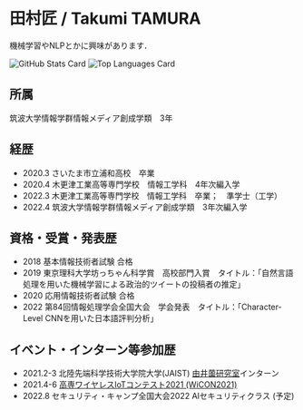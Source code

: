 # 田村匠 / Takumi TAMURA
機械学習やNLPとかに興味があります．

![GitHub Stats Card](https://github-readme-stats.vercel.app/api?username=takumi1001&count_private=true)
![Top Languages Card](https://github-readme-stats.vercel.app/api/top-langs/?username=takumi1001&count_private=true)



## 所属
筑波大学情報学群情報メディア創成学類　3年

## 経歴

- 2020.3 さいたま市立浦和高校　卒業
- 2020.4 木更津工業高等専門学校　情報工学科　4年次編入学
- 2022.3 木更津工業高等専門学校　情報工学科　卒業；　準学士（工学）
- 2022.4 筑波大学情報学群情報メディア創成学類　3年次編入学

## 資格・受賞・発表歴

- 2018 基本情報技術者試験 合格
- 2019 東京理科大学坊っちゃん科学賞　高校部門入賞　タイトル：「自然言語処理を用いた機械学習による政治的ツイートの投稿者の推定」
- 2020 応用情報技術者試験 合格
- 2022 第84回情報処理学会全国大会　学会発表　タイトル：「Character-Level CNNを用いた日本語評判分析」

## イベント・インターン等参加歴

- 2021.2-3 北陸先端科学技術大学院大学(JAIST) [由井薗研究室](http://www.jaist.ac.jp/ks/labs/yuizono/)インターン
- 2021.4-6 [高専ワイヤレスIoTコンテスト2021 (WiCON2021)](https://kosen-iot-contest.jp/)
- 2022.8 セキュリティ・キャンプ全国大会2022 AIセキュリティクラス (予定)
